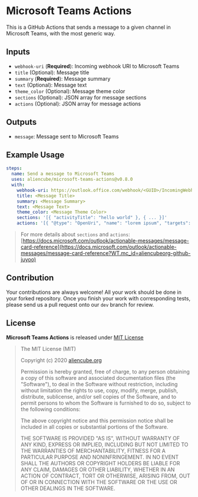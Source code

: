 # Microsoft Teams Actions #

This is a GitHub Actions that sends a message to a given channel in Microsoft Teams, with the most generic way.


## Inputs ##

* `webhook-uri` (**Required**): Incoming webhook URI to Microsoft Teams
* `title` (Optional): Message title
* `summary` (**Required**): Message summary
* `text` (Optional): Message text
* `theme_color` (Optional): Message theme color
* `sections` (Optional): JSON array for message sections
* `actions` (Optional): JSON array for message actions

## Outputs ##

* `message`: Message sent to Microsoft Teams


## Example Usage ##

```yaml
steps:
  name: Send a message to Microsoft Teams
  uses: aliencube/microsoft-teams-actions@v0.8.0
  with:
    webhook-uri: https://outlook.office.com/webhook/<GUID>/IncomingWebhook/<GUID>
    title: <Message Title>
    summary: <Message Summary>
    text: <Message Text>
    theme_color: <Message Theme Color>
    sections: '[{ "activityTitle": "hello world" }, { ... }]'
    actions: '[{ "@type": "OpenUri", "name": "lorem ipsum", "targets": [{ "os": "default", "uri": "https://localhost" }] }, { ... }]'
```

> For more details about `sections` and `actions`: [https://docs.microsoft.com/outlook/actionable-messages/message-card-reference](https://docs.microsoft.com/outlook/actionable-messages/message-card-reference?WT.mc_id=aliencubeorg-github-juyoo)


## Contribution ##

Your contributions are always welcome! All your work should be done in your forked repository. Once you finish your work with corresponding tests, please send us a pull request onto our `dev` branch for review.


## License ##

**Microsoft Teams Actions** is released under [MIT License](http://opensource.org/licenses/MIT)

> The MIT License (MIT)
>
> Copyright (c) 2020 [aliencube.org](https://aliencube.org)
> 
> Permission is hereby granted, free of charge, to any person obtaining a copy of this software and associated documentation files (the "Software"), to deal in the Software without restriction, including without limitation the rights to use, copy, modify, merge, publish, distribute, sublicense, and/or sell copies of the Software, and to permit persons to whom the Software is furnished to do so, subject to the following conditions:
> 
> The above copyright notice and this permission notice shall be included in all copies or substantial portions of the Software.
> 
> THE SOFTWARE IS PROVIDED "AS IS", WITHOUT WARRANTY OF ANY KIND, EXPRESS OR IMPLIED, INCLUDING BUT NOT LIMITED TO THE WARRANTIES OF MERCHANTABILITY, FITNESS FOR A PARTICULAR PURPOSE AND NONINFRINGEMENT. IN NO EVENT SHALL THE AUTHORS OR COPYRIGHT HOLDERS BE LIABLE FOR ANY CLAIM, DAMAGES OR OTHER LIABILITY, WHETHER IN AN ACTION OF CONTRACT, TORT OR OTHERWISE, ARISING FROM, OUT OF OR IN CONNECTION WITH THE SOFTWARE OR THE USE OR OTHER DEALINGS IN THE SOFTWARE.
